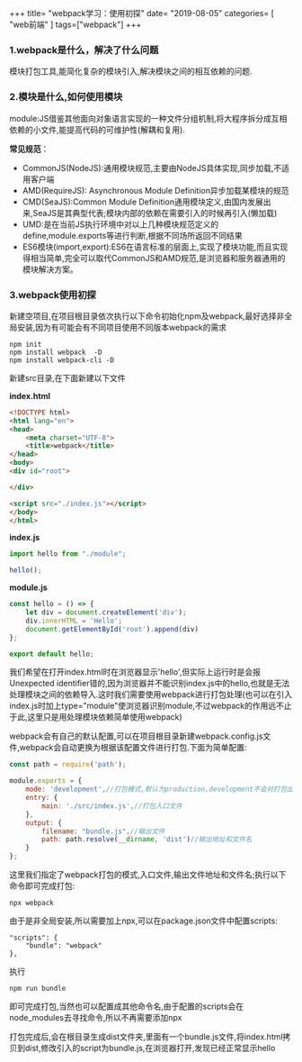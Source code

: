 +++
title= "webpack学习：使用初探"
date= "2019-08-05"
categories= [ "web前端" ]
tags=["webpack"]
+++

### 1.webpack是什么，解决了什么问题
模块打包工具,能简化复杂的模块引入,解决模块之间的相互依赖的问题.

### 2.模块是什么,如何使用模块  
module:JS借鉴其他面向对象语言实现的一种文件分组机制,将大程序拆分成互相依赖的小文件,能提高代码的可维护性(解耦和复用).  

**常见规范**：  

*  CommonJS(NodeJS):通用模块规范,主要由NodeJS具体实现,同步加载,不适用客户端  
*  AMD(RequireJS): Asynchronous Module Definition异步加载某模块的规范
*  CMD(SeaJS):Common Module Definition通用模块定义,由国内发展出来,SeaJS是其典型代表;模块内部的依赖在需要引入的时候再引入(懒加载)  
*  UMD:是在当前JS执行环境中对以上几种模块规范定义的define,module.exports等进行判断,根据不同场所返回不同结果
*  ES6模块(import,export):ES6在语言标准的层面上,实现了模块功能,而且实现得相当简单,完全可以取代CommonJS和AMD规范,是浏览器和服务器通用的模块解决方案。

### 3.webpack使用初探

新建空项目,在项目根目录依次执行以下命令初始化npm及webpack,最好选择非全局安装,因为有可能会有不同项目使用不同版本webpack的需求  

```
npm init  
npm install webpack  -D
npm install webpack-cli -D
```

新建src目录,在下面新建以下文件  

**index.html**  

```html
<!DOCTYPE html>
<html lang="en">
<head>
    <meta charset="UTF-8">
    <title>webpack</title>
</head>
<body>
<div id="root">

</div>

<script src="./index.js"></script>
</body>
</html>

```

**index.js**

```javascript
import hello from "./module";

hello();
```

**module.js**

```javascript
const hello = () => {
    let div = document.createElement('div');
    div.innerHTML = 'Hello';
    document.getElementById('root').append(div)
};

export default hello;
```

我们希望在打开index.html时在浏览器显示'hello',但实际上运行时是会报Unexpected identifier错的,因为浏览器并不能识别index.js中的hello,也就是无法处理模块之间的依赖导入.这时我们需要使用webpack进行打包处理(也可以在引入index.js时加上type="module"使浏览器识别module,不过webpack的作用远不止于此,这里只是用处理模块依赖简单使用webpack)  

webpack会有自己的默认配置,可以在项目根目录新建webpack.config.js文件,webpack会自动更换为根据该配置文件进行打包.下面为简单配置:

```javascript
const path = require('path');

module.exports = {
    mode: 'development',//打包模式,默认为production,development不会对打包出的js进行压缩
    entry: {
        main: './src/index.js',//打包入口文件
    },
    output: {
        filename: "bundle.js",//输出文件
        path: path.resolve(__dirname, 'dist')//输出地址和文件名
    }
};

```

这里我们指定了webpack打包的模式,入口文件,输出文件地址和文件名;执行以下命令即可完成打包:

```
npx webpack
```
由于是非全局安装,所以需要加上npx,可以在package.json文件中配置scripts:  

```
"scripts": {
    "bundle": "webpack"
},
```

执行

```
npm run bundle
```
即可完成打包,当然也可以配置成其他命令名,由于配置的scripts会在node_modules去寻找命令,所以不再需要添加npx  

打包完成后,会在根目录生成dist文件夹,里面有一个bundle.js文件,将index.html拷贝到dist,修改引入的script为bundle.js,在浏览器打开,发现已经正常显示hello
